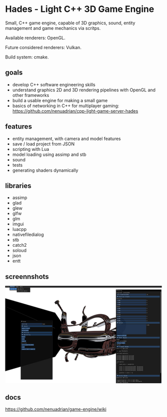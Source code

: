 # Hades - Light C++ 3D Game Engine 

Small, C++ game engine, capable of 3D graphics, sound, entity management and game mechanics via scritps. 

Available renderers: OpenGL.

Future considered renderers: Vulkan.

Build system: cmake.

## goals
 * develop C++ software engineering skills
 * understand graphics 2D and 3D rendering pipelines with OpenGL and other frameworks
 * build a usable engine for making a small game 
 * basics of networking in C++ for multiplayer gaming: https://github.com/nenuadrian/cpp-light-game-server-hades

## features

 * entity management, with camera and model features
 * save / load project from JSON
 * scripting with Lua
 * model loading using assimp and stb
 * sound 
 * tests 
 * generating shaders dynamically

## libraries

 * assimp
 * glad
 * glew
 * glfw
 * glm
 * imgui
 * luacpp
 * nativefiledialog
 * stb
 * catch2
 * soloud
 * json
 * entt

## screennshots

![Screen](docs/screen.jpg)

## docs 

https://github.com/nenuadrian/game-engine/wiki

